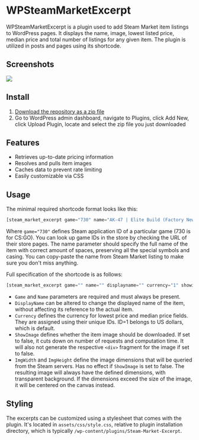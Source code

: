 # WPSteamMarketExcerpt

WPSteamMarketExcerpt is a plugin used to add Steam Market item listings to WordPress pages. It displays the name, image, lowest listed price, median price and total number of listings for any given item. The plugin is utilized in posts and pages using its shortcode.

## Screenshots

![](http://www.tyrrrz.me/Projects/WPSteamMarketExcerpt/Images/1.png)

## Install

1. [Download the repository as a zip file](https://github.com/Tyrrrz/WPSteamMarketExcerpt/archive/master.zip)
2. Go to WordPress admin dashboard, navigate to Plugins, click Add New, click Upload Plugin, locate and select the zip file you just downloaded

## Features

- Retrieves up-to-date pricing information
- Resolves and pulls item images
- Caches data to prevent rate limiting
- Easily customizable via CSS

## Usage

The minimal required shortcode format looks like this:

```php
[steam_market_excerpt game="730" name="AK-47 | Elite Build (Factory New)"]
```
Where `game="730"` defines Steam application ID of a particular game (730 is for CS:GO). You can look up game IDs in the store by checking the URL of their store pages.
The name parameter should specify the full name of the item with correct amount of spaces, preserving all the special symbols and casing. You can copy-paste the name from Steam Market listing to make sure you don't miss anything.

Full specification of the shortcode is as follows:

```php
[steam_market_excerpt game="" name="" displayname="" currency="1" showimage="true" imgwidth="240" imgheight="240"]
```

- `Game` and `Name` parameters are required and must always be present.
- `DisplayName` can be altered to change the displayed name of the item, without affecting its reference to the actual item.
- `Currency` defines the currency for lowest price and median price fields. They are assigned using their unique IDs. ID=1 belongs to US dollars, which is default.
- `ShowImage` defines whether the item image should be downloaded. If set to false, it cuts down on number of requests and computation time. It will also not generate the respective `<div>` fragment for the image if set to false.
- `ImgWidth` and `ImgHeight` define the image dimensions that will be queried from the Steam servers. Has no effect if `ShowImage` is set to false. The resulting image will always have the defined dimensions, with transparent background. If the dimensions exceed the size of the image, it will be centered on the canvas instead.

## Styling

The excerpts can be customized using a stylesheet that comes with the plugin. It's located in `assets/css/style.css`, relative to plugin installation directory, which is typically `/wp-content/plugins/Steam-Market-Excerpt`.
